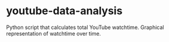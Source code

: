 # youtube-data-analysis
Python script that calculates total YouTube watchtime. Graphical representation of watchtime over time.
